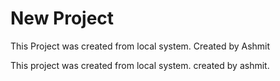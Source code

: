 # New Project
This Project was created from local system.
Created by Ashmit

This project was created from local system.
created by ashmit.
